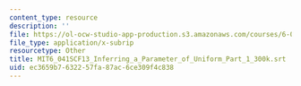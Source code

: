 ```yaml
---
content_type: resource
description: ''
file: https://ol-ocw-studio-app-production.s3.amazonaws.com/courses/6-041sc-probabilistic-systems-analysis-and-applied-probability-fall-2013/ec3659b7632257fa87ac6ce309f4c838_MIT6_041SCF13_Inferring_a_Parameter_of_Uniform_Part_1_300k.vtt
file_type: application/x-subrip
resourcetype: Other
title: MIT6_041SCF13_Inferring_a_Parameter_of_Uniform_Part_1_300k.srt
uid: ec3659b7-6322-57fa-87ac-6ce309f4c838
---
```

